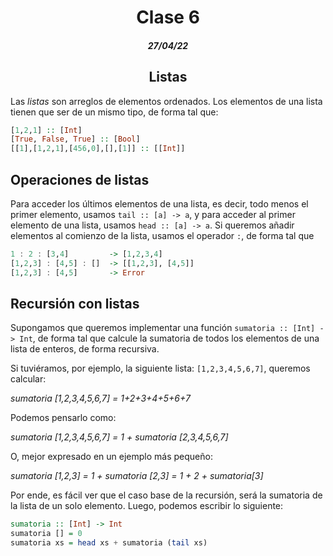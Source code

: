 <div align='center'>
  <h1>Clase 6</h1>
  <h5>27/04/22</h5>
  <h2>Listas</h2>
</div>

Las _listas_ son arreglos de elementos ordenados. Los elementos de una lista tienen que ser de un mismo tipo, de forma tal que:

```haskell
[1,2,1] :: [Int]
[True, False, True] :: [Bool]
[[1],[1,2,1],[456,0],[],[1]] :: [[Int]]
```

## Operaciones de listas

Para acceder los últimos elementos de una lista, es decir, todo menos el primer elemento, usamos `tail :: [a] -> a`, y para acceder al primer elemento de una lista, usamos `head :: [a] -> a`.
Si queremos añadir elementos al comienzo de la lista, usamos el operador `:`, de forma tal que

```haskell
1 : 2 : [3,4]         -> [1,2,3,4]
[1,2,3] : [4,5] : []  -> [[1,2,3], [4,5]]
[1,2,3] : [4,5]       -> Error
```

## Recursión con listas

Supongamos que queremos implementar una función `sumatoria :: [Int] -> Int`, de forma tal que calcule la sumatoria de todos los elementos de una lista de enteros, de forma recursiva.

Si tuviéramos, por ejemplo, la siguiente lista: `[1,2,3,4,5,6,7]`, queremos calcular:

_sumatoria [1,2,3,4,5,6,7] = 1+2+3+4+5+6+7_

Podemos pensarlo como:

_sumatoria [1,2,3,4,5,6,7] = 1 + sumatoria [2,3,4,5,6,7]_

O, mejor expresado en un ejemplo más pequeño:

_sumatoria [1,2,3] = 1 + sumatoria [2,3] = 1 + 2 + sumatoria[3]_

Por ende, es fácil ver que el caso base de la recursión, será la sumatoria de la lista de un solo elemento. Luego, podemos escribir lo siguiente:

```haskell
sumatoria :: [Int] -> Int
sumatoria [] = 0
sumatoria xs = head xs + sumatoria (tail xs)
```


